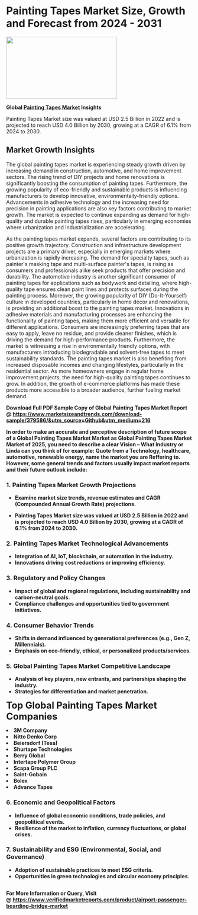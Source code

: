 <H1>Painting Tapes Market Size, Growth and Forecast from 2024 - 2031</H1><img class="aligncenter size-medium wp-image-584254" src="https://thirdeyenews.in/wp-content/uploads/2024/09/Global-Market-Research-300x168.jpeg" alt="" width="300" height="168" /><p><strong>Global&nbsp;<a href="https://www.marketsizeandtrends.com/download-sample/379586/&amp;utm_source=Github&utm_medium=216">Painting Tapes Market</a> Insights</strong></p><p>Painting Tapes Market size was valued at USD 2.5 Billion in 2022 and is projected to reach USD 4.0 Billion by 2030, growing at a CAGR of 6.1% from 2024 to 2030.</p><p><h2>Market Growth Insights</h2> <p>The global painting tapes market is experiencing steady growth driven by increasing demand in construction, automotive, and home improvement sectors. The rising trend of DIY projects and home renovations is significantly boosting the consumption of painting tapes. Furthermore, the growing popularity of eco-friendly and sustainable products is influencing manufacturers to develop innovative, environmentally-friendly options. Advancements in adhesive technology and the increasing need for precision in painting applications are also key factors contributing to market growth. The market is expected to continue expanding as demand for high-quality and durable painting tapes rises, particularly in emerging economies where urbanization and industrialization are accelerating.</p> <p><strong></strong></p> <p>As the painting tapes market expands, several factors are contributing to its positive growth trajectory. Construction and infrastructure development projects are a primary driver, especially in emerging markets where urbanization is rapidly increasing. The demand for specialty tapes, such as painter's masking tape and multi-surface painter's tapes, is rising as consumers and professionals alike seek products that offer precision and durability. The automotive industry is another significant consumer of painting tapes for applications such as bodywork and detailing, where high-quality tape ensures clean paint lines and protects surfaces during the painting process. Moreover, the growing popularity of DIY (Do-It-Yourself) culture in developed countries, particularly in home décor and renovations, is providing an additional boost to the painting tapes market. Innovations in adhesive materials and manufacturing processes are enhancing the functionality of painting tapes, making them more efficient and versatile for different applications. Consumers are increasingly preferring tapes that are easy to apply, leave no residue, and provide cleaner finishes, which is driving the demand for high-performance products. Furthermore, the market is witnessing a rise in environmentally friendly options, with manufacturers introducing biodegradable and solvent-free tapes to meet sustainability standards. The painting tapes market is also benefiting from increased disposable incomes and changing lifestyles, particularly in the residential sector. As more homeowners engage in regular home improvement projects, the need for high-quality painting tapes continues to grow. In addition, the growth of e-commerce platforms has made these products more accessible to a broader audience, further fueling market demand. <p><strong></p><p><span class=""><strong>Download Full PDF Sample Copy of Global Painting Tapes Market Report</strong> @ <a href="https://www.marketsizeandtrends.com/download-sample/379586/&amp;utm_source=Github&utm_medium=216" target="_blank">https://www.marketsizeandtrends.com/download-sample/379586/&amp;utm_source=Github&utm_medium=216</a></span></p><p>In order to make an accurate and perceptive description of future scope of a Global&nbsp;Painting Tapes Market Market as Global&nbsp;Painting Tapes Market Market of 2025, you need to describe a clear Vision &ndash; What Industry or Linda can you think of for example: Quote from a Technology, healthcare, automotive, renewable energy, name the market you are Reffering to. However, some general trends and factors usually impact market reports and their future outlook include:</p><h3>1.&nbsp;<strong>Painting Tapes Market Growth Projections</strong></h3><ul><li>Examine market size trends, revenue estimates and CAGR (Compounded Annual Growth Rate) projections.</li><li><p>Painting Tapes Market size was valued at USD 2.5 Billion in 2022 and is projected to reach USD 4.0 Billion by 2030, growing at a CAGR of 6.1% from 2024 to 2030.</p></li></ul><h3>2.&nbsp;<strong>Painting Tapes Market Technological Advancements</strong></h3><ul><li>Integration of AI, IoT, blockchain, or automation in the industry.</li><li>Innovations driving cost reductions or improving efficiency.</li></ul><h3>3.&nbsp;<strong>Regulatory and Policy Changes</strong></h3><ul><li>Impact of global and regional regulations, including sustainability and carbon-neutral goals.</li><li>Compliance challenges and opportunities tied to government initiatives.</li></ul><h3>4.&nbsp;<strong>Consumer Behavior Trends</strong></h3><ul><li>Shifts in demand influenced by generational preferences (e.g., Gen Z, Millennials).</li><li>Emphasis on eco-friendly, ethical, or personalized products/services.</li></ul><h3>5.&nbsp;<strong>Global Painting Tapes Market Competitive Landscape</strong></h3><ul><li>Analysis of key players, new entrants, and partnerships shaping the industry.</li><li>Strategies for differentiation and market penetration.</li></ul><p data-pm-slice="1 1 []"><span style="color: inherit; font-family: inherit; font-size: 25px;">Top Global Painting Tapes Market Companies</span></p><div class="" data-test-id=""><p><li>3M Company</li><li> Nitto Denko Corp</li><li> Beiersdorf (Tesa)</li><li> Shurtape Technologies</li><li> Berry Global</li><li> Intertape Polymer Group</li><li> Scapa Group PLC</li><li> Saint-Gobain</li><li> Bolex</li><li> Advance Tapes</li></p></div><h3>6.&nbsp;<strong>Economic and Geopolitical Factors</strong></h3><ul><li>Influence of global economic conditions, trade policies, and geopolitical events.</li><li>Resilience of the market to inflation, currency fluctuations, or global crises.</li></ul><h3>7.&nbsp;<strong>Sustainability and ESG (Environmental, Social, and Governance)</strong></h3><ul><li>Adoption of sustainable practices to meet ESG criteria.</li><li>Opportunities in green technologies and circular economy principles.</li></ul><h2><strong style="font-size: 14px;">For More Information or Query, Visit @&nbsp;</strong><a style="background-color: #ffffff; font-size: 14px;" href="https://www.marketsizeandtrends.com/report/painting-tapes-market/" target="_blank">https://www.verifiedmarketreports.com/product/airport-passenger-boarding-bridge-market</a></h2>
